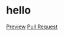 # hello

[Preview](https://kostyasabada.github.io/hello/)
[Pull Request](https://github.com/kostyasabada/hello/pull/1/files)